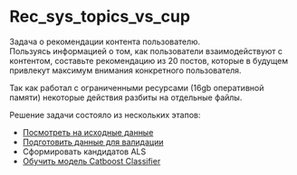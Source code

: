 # Rec_sys_topics_vs_cup
Задача о рекомендации контента пользователю.   
Пользуясь информацией о том, как пользователи взаимодействуют с контентом, составьте рекомендацию из 20 постов, которые в будущем привлекут максимум внимания конкретного пользователя.

Так как работал с ограниченными ресурсами (16gb оперативной памяти) некоторые действия разбиты на отдельные файлы.  

Решение задачи состояло из нескольких этапов:
* [Посмотреть на исходные данные](https://github.com/Difroz/ML_projects/blob/main/Rec_sys_topics_vk_cup/EDA.ipynb)
* [Подготовить данные для валидации](https://github.com/Difroz/ML_projects/blob/main/Rec_sys_topics_vk_cup/prepare_data.py)  
* Сформировать кандидатов ALS 
* [Обучить модель Catboost Classifier](https://github.com/Difroz/ML_projects/blob/main/Rec_sys_topics_vk_cup/CBC.ipynb)
